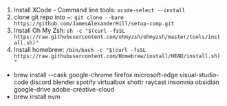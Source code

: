 1. Install XCode - Command line tools: `xcode-select --install`
2. clone git repo into ~: `git clone --bare https://github.com/JamesAlexanderHill/setup-comp.git`
3. Install Oh My Zsh: `sh -c "$(curl -fsSL https://raw.githubusercontent.com/ohmyzsh/ohmyzsh/master/tools/install.sh)"`
4. Install homebrew: `/bin/bash -c "$(curl -fsSL https://raw.githubusercontent.com/Homebrew/install/HEAD/install.sh)"`
* brew install --cask google-chrome firefox microsoft-edge visual-studio-code discord blender spotify virtualbox shottr raycast insomnia obsidian google-drive adobe-creative-cloud
* brew install nvm
